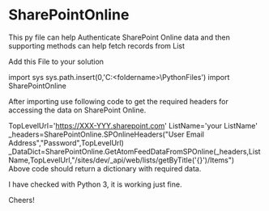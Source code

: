 # SharePointOnline
This py file can help Authenticate SharePoint Online data and then supporting methods can help fetch records from List

Add this File to your solution 

import sys
sys.path.insert(0,'C:\<foldername>\PythonFiles')
import SharePointOnline

After importing use following code to get the required headers for accessing the data on SharePoint Online.

TopLevelUrl='https://XXX-YYY.sharepoint.com'
ListName='your ListName'
_headers=SharePointOnline.SPOnlineHeaders("User Email Address","Password",TopLevelUrl)  
_DataDict=SharePointOnline.GetAtomFeedDataFromSPOnline(_headers,ListName,TopLevelUrl,"/sites/dev/_api/web/lists/getByTitle('{}')/Items")
    
Above code should return a dictionary with required data.

I have checked with Python 3, it is working just fine.

Cheers!
    

